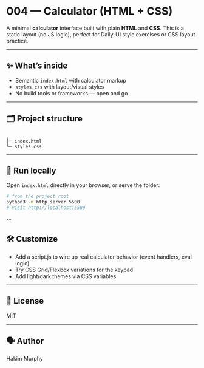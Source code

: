 # 004 — Calculator (HTML + CSS)

A minimal **calculator** interface built with plain **HTML** and **CSS**. This is a static layout (no JS logic), perfect for Daily-UI style exercises or CSS layout practice. 

---

## ✨ What’s inside
- Semantic `index.html` with calculator markup
- `styles.css` with layout/visual styles
- No build tools or frameworks — open and go

---

## 🗂️ Project structure
```
.
├─ index.html
└─ styles.css
```

---

## 🚀 Run locally
Open `index.html` directly in your browser, or serve the folder:

```bash
# from the project root
python3 -m http.server 5500
# visit http://localhost:5500
```

--

## 🛠️ Customize
- Add a script.js to wire up real calculator behavior (event handlers, eval logic)
- Try CSS Grid/Flexbox variations for the keypad
- Add light/dark themes via CSS variables

---

## 📄 License
MIT

---

## 🗣️ Author
Hakim Murphy

